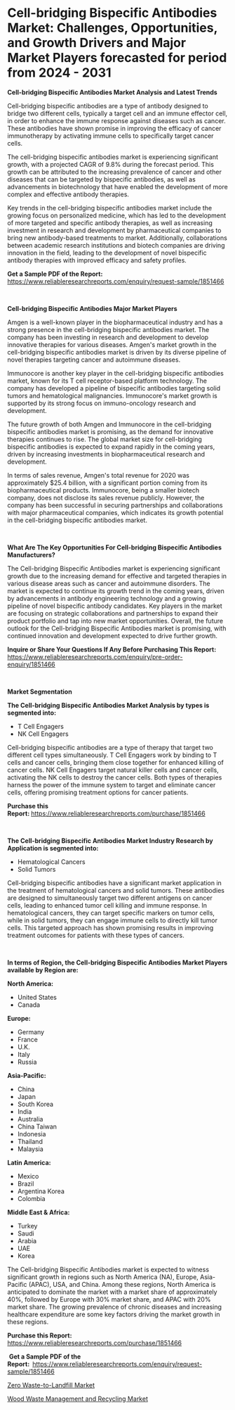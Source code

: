 <p><h1>Cell-bridging Bispecific Antibodies Market: Challenges, Opportunities, and Growth Drivers and Major Market Players forecasted for period from 2024 - 2031</h1></p><p><strong>Cell-bridging Bispecific Antibodies Market Analysis and Latest Trends</strong></p>
<p><p>Cell-bridging bispecific antibodies are a type of antibody designed to bridge two different cells, typically a target cell and an immune effector cell, in order to enhance the immune response against diseases such as cancer. These antibodies have shown promise in improving the efficacy of cancer immunotherapy by activating immune cells to specifically target cancer cells.</p><p>The cell-bridging bispecific antibodies market is experiencing significant growth, with a projected CAGR of 9.8% during the forecast period. This growth can be attributed to the increasing prevalence of cancer and other diseases that can be targeted by bispecific antibodies, as well as advancements in biotechnology that have enabled the development of more complex and effective antibody therapies.</p><p>Key trends in the cell-bridging bispecific antibodies market include the growing focus on personalized medicine, which has led to the development of more targeted and specific antibody therapies, as well as increasing investment in research and development by pharmaceutical companies to bring new antibody-based treatments to market. Additionally, collaborations between academic research institutions and biotech companies are driving innovation in the field, leading to the development of novel bispecific antibody therapies with improved efficacy and safety profiles.</p></p>
<p><strong>Get a Sample PDF of the Report:&nbsp;</strong> <a href="https://www.reliableresearchreports.com/enquiry/request-sample/1851466">https://www.reliableresearchreports.com/enquiry/request-sample/1851466</a></p>
<p>&nbsp;</p>
<p><strong>Cell-bridging Bispecific Antibodies Major Market Players</strong></p>
<p><p>Amgen is a well-known player in the biopharmaceutical industry and has a strong presence in the cell-bridging bispecific antibodies market. The company has been investing in research and development to develop innovative therapies for various diseases. Amgen's market growth in the cell-bridging bispecific antibodies market is driven by its diverse pipeline of novel therapies targeting cancer and autoimmune diseases.</p><p>Immunocore is another key player in the cell-bridging bispecific antibodies market, known for its T cell receptor-based platform technology. The company has developed a pipeline of bispecific antibodies targeting solid tumors and hematological malignancies. Immunocore's market growth is supported by its strong focus on immuno-oncology research and development.</p><p>The future growth of both Amgen and Immunocore in the cell-bridging bispecific antibodies market is promising, as the demand for innovative therapies continues to rise. The global market size for cell-bridging bispecific antibodies is expected to expand rapidly in the coming years, driven by increasing investments in biopharmaceutical research and development.</p><p>In terms of sales revenue, Amgen's total revenue for 2020 was approximately $25.4 billion, with a significant portion coming from its biopharmaceutical products. Immunocore, being a smaller biotech company, does not disclose its sales revenue publicly. However, the company has been successful in securing partnerships and collaborations with major pharmaceutical companies, which indicates its growth potential in the cell-bridging bispecific antibodies market.</p></p>
<p>&nbsp;</p>
<p><strong>What Are The Key Opportunities For Cell-bridging Bispecific Antibodies Manufacturers?</strong></p>
<p><p>The Cell-bridging Bispecific Antibodies market is experiencing significant growth due to the increasing demand for effective and targeted therapies in various disease areas such as cancer and autoimmune disorders. The market is expected to continue its growth trend in the coming years, driven by advancements in antibody engineering technology and a growing pipeline of novel bispecific antibody candidates. Key players in the market are focusing on strategic collaborations and partnerships to expand their product portfolio and tap into new market opportunities. Overall, the future outlook for the Cell-bridging Bispecific Antibodies market is promising, with continued innovation and development expected to drive further growth.</p></p>
<p><strong>Inquire or Share Your Questions If Any Before Purchasing This Report:</strong> <a href="https://www.reliableresearchreports.com/enquiry/pre-order-enquiry/1851466">https://www.reliableresearchreports.com/enquiry/pre-order-enquiry/1851466</a></p>
<p>&nbsp;</p>
<p><strong>Market Segmentation</strong></p>
<p><strong>The Cell-bridging Bispecific Antibodies Market Analysis by types is segmented into:</strong></p>
<p><ul><li>T Cell Engagers</li><li>NK Cell Engagers</li></ul></p>
<p><p>Cell-bridging bispecific antibodies are a type of therapy that target two different cell types simultaneously. T Cell Engagers work by binding to T cells and cancer cells, bringing them close together for enhanced killing of cancer cells. NK Cell Engagers target natural killer cells and cancer cells, activating the NK cells to destroy the cancer cells. Both types of therapies harness the power of the immune system to target and eliminate cancer cells, offering promising treatment options for cancer patients.</p></p>
<p><strong>Purchase this Report:&nbsp;</strong><a href="https://www.reliableresearchreports.com/purchase/1851466">https://www.reliableresearchreports.com/purchase/1851466</a></p>
<p>&nbsp;</p>
<p><strong>The Cell-bridging Bispecific Antibodies Market Industry Research by Application is segmented into:</strong></p>
<p><ul><li>Hematological Cancers</li><li>Solid Tumors</li></ul></p>
<p><p>Cell-bridging bispecific antibodies have a significant market application in the treatment of hematological cancers and solid tumors. These antibodies are designed to simultaneously target two different antigens on cancer cells, leading to enhanced tumor cell killing and immune response. In hematological cancers, they can target specific markers on tumor cells, while in solid tumors, they can engage immune cells to directly kill tumor cells. This targeted approach has shown promising results in improving treatment outcomes for patients with these types of cancers.</p></p>
<p>&nbsp;</p>
<p><strong>In terms of Region, the Cell-bridging Bispecific Antibodies Market Players available by Region are:</strong></p>
<p>
    <p> <strong> North America: </strong>
        <ul>
            <li>United States</li>
            <li>Canada</li>
        </ul>
        </p> 
    <p> <strong> Europe: </strong>
        <ul>
            <li>Germany</li>
            <li>France</li>
            <li>U.K.</li>
            <li>Italy</li>
            <li>Russia</li>
        </ul>
        </p> 
    <p> <strong> Asia-Pacific: </strong>
        <ul>
            <li>China</li>
            <li>Japan</li>
            <li>South Korea</li>
            <li>India</li>
            <li>Australia</li>
            <li>China Taiwan</li>
            <li>Indonesia</li>
            <li>Thailand</li>
            <li>Malaysia</li>
        </ul>
        </p> 
    <p> <strong> Latin America: </strong>
        <ul>
            <li>Mexico</li>
            <li>Brazil</li>
            <li>Argentina Korea</li>
            <li>Colombia</li>
        </ul>
        </p> 
    <p> <strong> Middle East & Africa: </strong>
        <ul>
            <li>Turkey</li>
            <li>Saudi</li>
            <li>Arabia</li>
            <li>UAE</li>
            <li>Korea</li>
        </ul>
    </p>
    </p>
<p><p>The Cell-bridging Bispecific Antibodies market is expected to witness significant growth in regions such as North America (NA), Europe, Asia-Pacific (APAC), USA, and China. Among these regions, North America is anticipated to dominate the market with a market share of approximately 40%, followed by Europe with 30% market share, and APAC with 20% market share. The growing prevalence of chronic diseases and increasing healthcare expenditure are some key factors driving the market growth in these regions.</p></p>
<p><strong>Purchase this Report: </strong><a href="https://www.reliableresearchreports.com/purchase/1851466">https://www.reliableresearchreports.com/purchase/1851466</a></p>
<p>&nbsp;<strong>Get a Sample PDF of the Report:&nbsp;&nbsp;</strong><a href="https://www.reliableresearchreports.com/enquiry/request-sample/1851466">https://www.reliableresearchreports.com/enquiry/request-sample/1851466</a></p>
<p><strong></strong></p>
<p><p><a href="https://issuu.com/reportprime-2/docs/zero-waste-to-landfill-market-size-2030.pptx">Zero Waste-to-Landfill Market</a></p><p><a href="https://issuu.com/reportprime-2/docs/wood-waste-management-and-recycling-market-size-20">Wood Waste Management and Recycling Market</a></p></p>